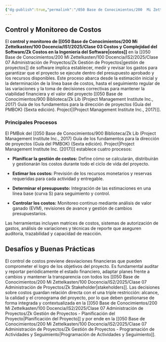 ```yaml
---
{"dg-publish":true,"permalink":"/050 Base de Conocimientos/200  Mi Zettelkasten/100 Docencia/IS2/2025/Clase 07 Administración de Proyectos/Zk Gestión de Proyectos - Control y Monitoreo de Costos/","tags":["#definir"]}
---
```


## Control y Monitoreo de Costos

El **control y monitoreo de [[050 Base de Conocimientos/200  Mi Zettelkasten/100 Docencia/IS1/2025/Clase 03 Costos y Complejidad del Software/Zk Costos en la Ingeniería del Software\|costos]]** en la [[050 Base de Conocimientos/200  Mi Zettelkasten/100 Docencia/IS2/2025/Clase 07 Administración de Proyectos/Zk Gestión de Proyectos\|gestión de proyectos]] de software implica establecer, medir y revisar los gastos para garantizar que el proyecto se ejecute dentro del presupuesto aprobado y los recursos disponibles. Este proceso abarca desde la estimación inicial y la determinación de la línea base de costos, hasta el seguimiento regular de las variaciones y la toma de decisiones correctivas para mantener la viabilidad financiera y el valor del proyecto [[050 Base de Conocimientos/900 Biblioteca/Zk Lib (Project Management Institute Inc., 2017) Guía de los fundamentos para la dirección de proyectos (Guía del PMBOK) (Sexta edición). Project\|(Project Management Institute Inc., 2017)]].

### Principales Procesos

El PMBok del [[050 Base de Conocimientos/900 Biblioteca/Zk Lib (Project Management Institute Inc., 2017) Guía de los fundamentos para la dirección de proyectos (Guía del PMBOK) (Sexta edición). Project\|Project Management Institute Inc. (2017)]] establece cuatro procesos:

- **Planificar la gestión de costos:** Define cómo se calcularán, distribuirán y gestionarán los costos durante todo el ciclo de vida del proyecto.

- **Estimar los costos:** Previsión de los recursos monetarios y reservas requeridas para cada actividad y entregable.

- **Determinar el presupuesto:** Integración de las estimaciones en una línea base (curva S) para seguimiento y control.

- **Controlar los costos:** Monitoreo continuo mediante análisis de valor ganado (EVM), revisiones de avance y gestión de cambios presupuestarios.

Las herramientas incluyen matrices de costos, sistemas de autorización de gastos, análisis de variaciones y técnicas de reporte que aseguren auditoría, trazabilidad y capacidad de reacción.

## Desafíos y Buenas Prácticas

El control de costos previene desviaciones financieras que pueden comprometer el logro de los objetivos del proyecto. Es fundamental auditar y reportar periódicamente el estado financiero, adaptar planes frente a cambios y mantener la transparencia con todos los [[050 Base de Conocimientos/200  Mi Zettelkasten/100 Docencia/IS2/2025/Clase 07 Administración de Proyectos/Zk Stakeholder\|stakeholders]]. Las decisiones sobre costos guardan relación directa con el una triple restricción: alcance, la calidad y el cronograma del proyecto, por lo que deben gestionarse de forma integrada y contextualizada en la [[050 Base de Conocimientos/200  Mi Zettelkasten/100 Docencia/IS2/2025/Clase 07 Administración de Proyectos/Zk Gestión de Proyectos - Planificación del Proyecto\|Planificación del Proyecto]] y por ende en la [[050 Base de Conocimientos/200  Mi Zettelkasten/100 Docencia/IS2/2025/Clase 07 Administración de Proyectos/Zk Gestión de Proyectos - Programación de Actividades y Seguimiento\|Programación de Actividades y Seguimiento]].